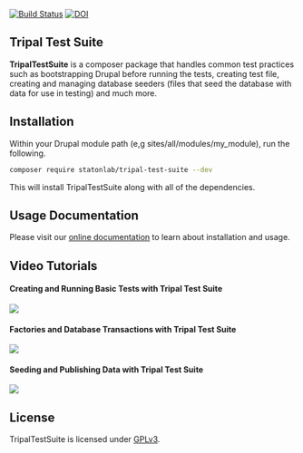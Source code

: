[![Build Status](https://travis-ci.org/statonlab/TripalTestSuite.svg?branch=master)](https://travis-ci.org/statonlab/TripalTestSuite) [![DOI](https://zenodo.org/badge/123318173.svg)](https://zenodo.org/badge/latestdoi/123318173)

## Tripal Test Suite

**TripalTestSuite** is a composer package that handles
common test practices such as bootstrapping Drupal
before running the tests, creating test file, creating
and managing database seeders (files that seed the database
with data for use in testing) and much more.

## Installation

Within your Drupal module path (e,g sites/all/modules/my_module), run the following.

```bash 
composer require statonlab/tripal-test-suite --dev
```

This will install TripalTestSuite along with all of the dependencies.

## Usage Documentation
Please visit our [online documentation](https://tripaltestsuite.readthedocs.io/en/latest) to learn about installation and usage.

## Video Tutorials

#### Creating and Running Basic Tests with Tripal Test Suite

[![](http://img.youtube.com/vi/hxuiDzRqs9U/0.jpg)](http://www.youtube.com/watch?v=hxuiDzRqs9U "Creating and Running Basic Tests with Tripal Test Suite")

#### Factories and Database Transactions with Tripal Test Suite

[![](http://img.youtube.com/vi/PTJ1Dv8QAag/0.jpg)](http://www.youtube.com/watch?v=PTJ1Dv8QAag "Tripal 3 - Factories and Database Transactions with Tripal Test Suite")

#### Seeding and Publishing Data with Tripal Test Suite

[![](http://img.youtube.com/vi/HE2B7YnWYfQ/0.jpg)](http://www.youtube.com/watch?v=HE2B7YnWYfQ "Tripal 3 - Seeding and Publishing Data with Tripal Test Suite")

## License
TripalTestSuite is licensed under [GPLv3](LICENSE).
